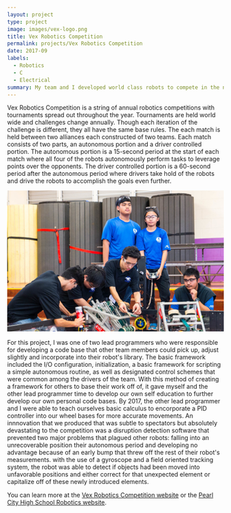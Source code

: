 ```yaml
---
layout: project
type: project
image: images/vex-logo.png
title: Vex Robotics Competition
permalink: projects/Vex Robotics Competition
date: 2017-09
labels:
  - Robotics
  - C
  - Electrical
summary: My team and I developed world class robots to compete in the numerous Vex Robotics Competitions throughout the years.
---
```


Vex Robotics Competition is a string of annual robotics competitions with tournaments spread out throughout the year. Tournaments are held world wide and challenges change annually. Though each iteration of the challenge is different, they all have the same base rules. The each match is held between two alliances each constructed of two teams. Each match consists of two parts, an autonomous portion and a driver controlled portion. The autonomous portion is a 15-second period at the start of each match where all four of the robots autonomously perform tasks to leverage points over the opponents. The driver controlled portion is a 60-second period after the autonomous period where drivers take hold of the robots and drive the robots to accomplish the goals even further.

<img class="ui fluid rounded image" src="../images/vex-match.jpg">

For this project, I was one of two lead programmers who were responsible for developing a code base that other team members could pick up, adjust slightly and incorporate into their robot's library. The basic framework included the I/O configuration, initialization, a basic framework for scripting a simple autonomous routine, as well as designated control schemes that were common among the drivers of the team. With this method of creating a framework for others to base their work off of, it gave myself and the other lead programmer time to develop our own self education to further develop our own personal code bases. By 2017, the other lead programmer and I were able to teach ourselves basic calculus to encorporate a PID controller into our wheel bases for more accurate movements. An innnovation that we produced that was subtle to spectators but absolutely devastating to the competition was a disruption detection software that prevented two major problems that plagued other robots: falling into an unrecoverable position their autonomous period and developing no advantage because of an early bump that threw off the rest of their robot's measurements. with the use of a gyroscope and a field oriented tracking system, the robot was able to detect if objects had been moved into unfavorable positions and either correct for that unexpected element or capitalize off of these newly introduced elements.

You can learn more at the [Vex Robotics Competition website](https://www.roboticseducation.org/vex-robotics-competition/) or the [Pearl City High School Robotics website](https://chargerrobotics.weebly.com/).
